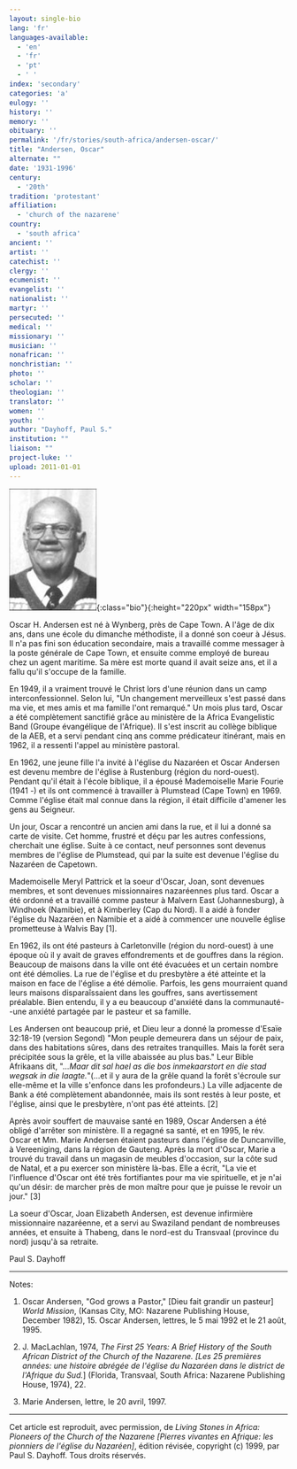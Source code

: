 ```yaml
---
layout: single-bio
lang: 'fr'
languages-available:
  - 'en'
  - 'fr'
  - 'pt'
  - ' '
index: 'secondary'
categories: 'a'
eulogy: ''
history: ''
memory: ''
obituary: ''
permalink: '/fr/stories/south-africa/andersen-oscar/'
title: "Andersen, Oscar"
alternate: ""
date: '1931-1996'
century:
  - '20th'
tradition: 'protestant'
affiliation:
  - 'church of the nazarene'
country:
  - 'south africa'
ancient: ''
artist: ''
catechist: ''
clergy: ''
ecumenist: ''
evangelist: ''
nationalist: ''
martyr: ''
persecuted: ''
medical: ''
missionary: ''
musician: ''
nonafrican: ''
nonchristian: ''
photo: ''
scholar: ''
theologian: ''
translator: ''
women: ''
youth: ''
author: "Dayhoff, Paul S."
institution: ""
liaison: ""
project-luke: ''
upload: 2011-01-01
---
```


![Oscar Andersen](/images/bio-pics/southafrica/andersen-oscar/andersen-oscar.jpg){:class="bio"}{:height="220px" width="158px"}

Oscar H. Andersen est né à Wynberg, près de Cape Town. A l'âge de dix ans, dans une école du dimanche méthodiste, il a donné son coeur à Jésus. Il n'a pas fini son éducation secondaire, mais a travaillé comme messager à la poste générale de Cape Town, et ensuite comme employé de bureau chez un agent maritime. Sa mère est morte quand il avait seize ans, et il a fallu qu'il s'occupe de la famille.

En 1949, il a vraiment trouvé le Christ lors d'une réunion dans un camp interconfessionnel. Selon lui, "Un changement merveilleux s'est passé dans ma vie, et mes amis et ma famille l'ont remarqué." Un mois plus tard, Oscar a été complètement sanctifié grâce au ministère de la Africa Evangelistic Band (Groupe évangélique de l'Afrique). Il s'est inscrit au collège biblique de la AEB, et a servi pendant cinq ans comme prédicateur itinérant, mais en 1962, il a ressenti l'appel au ministère pastoral.

En 1962, une jeune fille l'a invité à l'église du Nazaréen et Oscar Andersen est devenu membre de l'église à Rustenburg (région du nord-ouest). Pendant qu'il était à l'école biblique, il a épousé Mademoiselle Marie Fourie (1941 -) et ils ont commencé à travailler à Plumstead (Cape Town) en 1969. Comme l'&eacute;glise était mal connue dans la région, il était difficile d'amener les gens au Seigneur.

Un jour, Oscar a rencontré un ancien ami dans la rue, et il lui a donné sa carte de visite. Cet homme, frustré et déçu par les autres confessions, cherchait une église. Suite à ce contact, neuf personnes sont devenus membres de l'église de Plumstead, qui par la suite est devenue l'église du Nazaréen de Capetown.

Mademoiselle Meryl Pattrick et la soeur d'Oscar, Joan, sont devenues membres, et sont devenues missionnaires nazaréennes plus tard. Oscar a été ordonné et a travaillé comme pasteur à Malvern East (Johannesburg), à Windhoek (Namibie), et à Kimberley (Cap du Nord). Il a aidé à fonder l'église du Nazaréen en Namibie et a aidé &agrave; commencer une nouvelle église prometteuse à Walvis Bay [1].

En 1962, ils ont été pasteurs à Carletonville (région du nord-ouest) &agrave; une époque où il y avait de graves effondrements et de gouffres dans la région. Beaucoup de maisons dans la ville ont été évacuées et un certain nombre ont été démolies. La rue de l'église et du presbytère a été atteinte et la maison en face de l'église a été démolie. Parfois, les gens mourraient quand leurs maisons disparaîssaient dans les gouffres, sans avertissement préalable. Bien entendu, il y a eu beaucoup d'anxiété dans la communauté--une anxiété partagée par le pasteur et sa famille.

Les Andersen ont beaucoup prié, et Dieu leur a donné la promesse d'Esaïe 32:18-19 (version Segond) "Mon peuple demeurera dans un séjour de paix, dans des habitations sûres, dans des retraites tranquilles. Mais la forêt sera précipitée sous la grêle, et la ville abaissée au plus bas." Leur Bible Afrikaans dit, "...*Maar dit sal hael as die bos inmekaarstort en die stad wegsak in die laagte.*"(...et il y aura de la grêle quand la forêt s'écroule sur elle-même et la ville s'enfonce dans les profondeurs.) La ville adjacente de Bank a été complètement abandonnée, mais ils sont restés à leur poste, et l'église, ainsi que le presbytère, n'ont pas été atteints. [2]

Après avoir souffert de mauvaise santé en 1989, Oscar Andersen a été obligé d'arrêter son ministère. Il a regagné sa santé, et en 1995, le rév. Oscar et Mm. Marie Andersen étaient pasteurs dans l'église de Duncanville, à Vereeniging, dans la région de Gauteng. Après la mort d'Oscar, Marie a trouvé du travail dans un magasin de meubles d'occasion, sur la côte sud de Natal, et a pu exercer son ministère là-bas. Elle a écrit, "La vie et l'influence d'Oscar ont été très fortifiantes pour ma vie spirituelle, et je n'ai qu'un désir: de marcher près de mon maître pour que je puisse le revoir un jour." [3]

La soeur d'Oscar, Joan Elizabeth Andersen, est devenue infirmière missionnaire nazaréenne, et a servi au Swaziland pendant de nombreuses années, et ensuite à Thabeng, dans le nord-est du Transvaal (province du nord) jusqu'à sa retraite.

Paul S. Dayhoff

---

Notes:

1. Oscar Andersen, "God grows a Pastor," [Dieu fait grandir un pasteur] *World Mission*, (Kansas City, MO: Nazarene Publishing House, December 1982), 15. Oscar Andersen, lettres, le 5 mai 1992 et le 21 août, 1995.

2. J. MacLachlan, 1974, *The First 25 Years: A Brief History of the South African District of the Church of the Nazarene. [Les 25 premières années: une histoire abrégée de l'église du Nazaréen dans le district de l'Afrique du Sud.*] (Florida, Transvaal, South Africa: Nazarene Publishing House, 1974), 22.

3. Marie Andersen, lettre, le 20 avril, 1997.

---

Cet article est reproduit, avec permission, de *Living Stones in Africa: Pioneers of the Church of the Nazarene [Pierres vivantes en Afrique: les pionniers de l'église du Nazaréen]*, édition révisée, copyright (c) 1999, par Paul S. Dayhoff. Tous droits réservés.